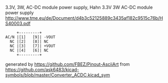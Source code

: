 3.3V, 3W, AC-DC module power supply, Hahn
3.3V 3W AC-DC module power supply
http://www.tme.eu/de/Document/d4b3c52125889c3435af182c9515c76b/HS40003.pdf


	     +---------+
	AC/N |[1]   [9]| -VOUT
	  NC |[2]   [8]| NC
	  NC |[3]   [7]| +VOUT
	  NC |[4]   [6]| NC
	     +---------+


generated by https://github.com/FBEZ/Pinout-AsciiArt from https://github.com/ask6483/kicad-symbols/blob/master/Converter_ACDC.kicad_sym